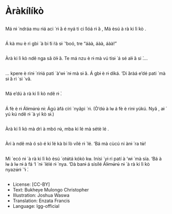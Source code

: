 # Àràkílíkò

##
Má nɨ ́ ndráa mu rɨá aci ́
rɨ ̀á é nyá ti ci ̀lìóá rɨ ̀á , Má
èsú à rà ki ́li ́kò .

##
Á kà mu è ri gbi ́ à bi ̀ti ̀rà
sɨ ̀ ‘boó, tre “áàà, áàà,
áàà!”

##
Àrà ki ́li ́kò ndê nga sǎ
òlɨ ́á. Te má nzu è rɨ mà
vú tisɨ ̀ á sé alɨ ́á si ̀….

##
… kpere è rinɨ ́ rirɨá pati ́
à’wɨ ́ nɨ mà sɨ ́á. Á gbɨ è rɨ
díká. ’Di ̀áràá e’dé pati ́
mà sɨ ́á ri ̀ si ̀ vǎ.

##
Má e’dú à rà ki ́li ́kò ndê rɨ ̀.

##
Á fè è rɨ Álɨmʉ́rʉ́ nɨ: Ágú
àfá círi ̀ nyǎpi ́ rɨ. (Ò’dʉ́
à lʉ á fè è rinɨ yúkú. Nyǎ ,
aɨ ́ yú kú ndê rɨ ̀ à yi ̀kò sɨ.)

##
Àrà ki ́li ́kò mà drì
à mbó rʉ́, mba ki ̀lé
mà sétè lé .

##
Àri ́a ndê mà ó sò é ki ̀lé
kà bi ̀lò vílé rɨ ̀ lé. ‘Bá mà
cùcú ni ànɨ ́ ra tʉ̀!

##
Mi ́ ecó nɨ ́ à rà ki ́li ́kò èsú
́
otʉ́tá kókò kʉ. Inísi
̀ yɨ ri
patí à ’wɨ ́ mà sía. ‘Bá à lʉ
à lʉ nɨ à fá ‘I ́ nɨ ́ lèlé rɨ ̀
nya. ‘Dà banɨ á sísílé
Álɨmʉ́rʉ́ nɨ ́ à rà ki ́li ́kò
nyazʉ́rɨ ̀ ‘ɨ ́.

##
* License: [CC-BY]
* Text: Bukheye Mulongo Christopher
* Illustration: Joshua Waswa
* Translation: Enzata Francis
* Language: lgg-official
